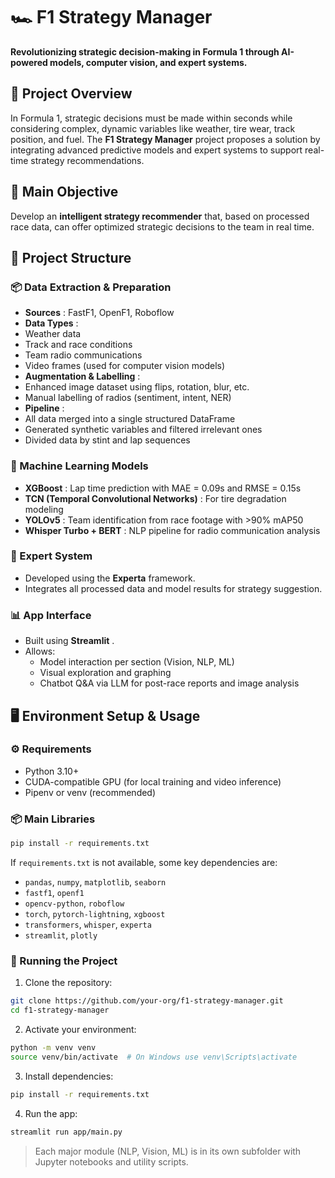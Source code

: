 # 🏎️ F1 Strategy Manager

**Revolutionizing strategic decision-making in Formula 1 through AI-powered models, computer vision, and expert systems.**

## 🚀 Project Overview

In Formula 1, strategic decisions must be made within seconds while considering complex, dynamic variables like weather, tire wear, track position, and fuel. The **F1 Strategy Manager** project proposes a solution by integrating advanced predictive models and expert systems to support real-time strategy recommendations.

## 🧠 Main Objective

Develop an **intelligent strategy recommender** that, based on processed race data, can offer optimized strategic decisions to the team in real time.

## 🧩 Project Structure

### 📦 Data Extraction & Preparation

- **Sources** : FastF1, OpenF1, Roboflow
- **Data Types** :
- Weather data
- Track and race conditions
- Team radio communications
- Video frames (used for computer vision models)
- **Augmentation & Labelling** :
- Enhanced image dataset using flips, rotation, blur, etc.
- Manual labelling of radios (sentiment, intent, NER)
- **Pipeline** :
- All data merged into a single structured DataFrame
- Generated synthetic variables and filtered irrelevant ones
- Divided data by stint and lap sequences

### 🎯 Machine Learning Models

- **XGBoost** : Lap time prediction with MAE = 0.09s and RMSE = 0.15s
- **TCN (Temporal Convolutional Networks)** : For tire degradation modeling
- **YOLOv5** : Team identification from race footage with >90% mAP50
- **Whisper Turbo + BERT** : NLP pipeline for radio communication analysis

### 🧠 Expert System

- Developed using the **Experta** framework.
- Integrates all processed data and model results for strategy suggestion.

### 📊 App Interface

- Built using **Streamlit** .
- Allows:
  - Model interaction per section (Vision, NLP, ML)
  - Visual exploration and graphing
  - Chatbot Q&A via LLM for post-race reports and image analysis

## 🖥️ Environment Setup & Usage

### ⚙️ Requirements

- Python 3.10+
- CUDA-compatible GPU (for local training and video inference)
- Pipenv or venv (recommended)

### 📦 Main Libraries

```bash
pip install -r requirements.txt
```

If `requirements.txt` is not available, some key dependencies are:

- `pandas`, `numpy`, `matplotlib`, `seaborn`
- `fastf1`, `openf1`
- `opencv-python`, `roboflow`
- `torch`, `pytorch-lightning`, `xgboost`
- `transformers`, `whisper`, `experta`
- `streamlit`, `plotly`

### 🧪 Running the Project

1. Clone the repository:

```bash
git clone https://github.com/your-org/f1-strategy-manager.git
cd f1-strategy-manager
```

2. Activate your environment:

```bash
python -m venv venv
source venv/bin/activate  # On Windows use venv\Scripts\activate
```

3. Install dependencies:

```bash
pip install -r requirements.txt
```

4. Run the app:

```bash
streamlit run app/main.py
```

> Each major module (NLP, Vision, ML) is in its own subfolder with Jupyter notebooks and utility scripts.
